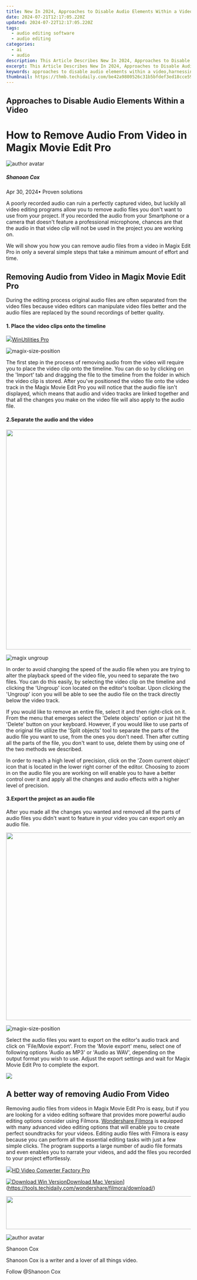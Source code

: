 ```yaml
---
title: New In 2024, Approaches to Disable Audio Elements Within a Video
date: 2024-07-21T12:17:05.220Z
updated: 2024-07-22T12:17:05.220Z
tags: 
  - audio editing software
  - audio editing
categories: 
  - ai
  - audio
description: This Article Describes New In 2024, Approaches to Disable Audio Elements Within a Video
excerpt: This Article Describes New In 2024, Approaches to Disable Audio Elements Within a Video
keywords: approaches to disable audio elements within a video,harnessing hidden auditory elements in videos a 2023 approach to enhanced sound recovery,the no cost approach to blending audio and visual elements for dynamic clips,enriching avi images with auditory elements in the 2023 version,enrich video templates with auditory components in pinnacle studio,premier audio detachment programs in the realm of video editing 2024 roundup,steps to dissociate audio elements in video projects with adobe premiere pro
thumbnail: https://thmb.techidaily.com/be42a9800526c31b5bfdef3ed18cce59bd7b3192524b647f6f87b51df7e044d8.png
---
```


## Approaches to Disable Audio Elements Within a Video

# How to Remove Audio From Video in Magix Movie Edit Pro

![author avatar](https://images.wondershare.com/filmora/article-images/shannon-cox.jpg)

##### Shanoon Cox

 Apr 30, 2024• Proven solutions

A poorly recorded audio can ruin a perfectly captured video, but luckily all video editing programs allow you to remove audio files you don't want to use from your project. If you recorded the audio from your Smartphone or a camera that doesn't feature a professional microphone, chances are that the audio in that video clip will not be used in the project you are working on.

We will show you how you can remove audio files from a video in Magix Edit Pro in only a several simple steps that take a minimum amount of effort and time.

## Removing Audio from Video in Magix Movie Edit Pro

During the editing process original audio files are often separated from the video files because video editors can manipulate video files better and the audio files are replaced by the sound recordings of better quality.

#### 1. Place the video clips onto the timeline

<!-- affiliate ads begin -->
<a href="https://secure.2checkout.com/order/checkout.php?PRODS=4665597&QTY=1&AFFILIATE=108875&CART=1"><img src="https://www.pcclean.io/wp-content/uploads/2018/03/winutilities-box-130521.png" border="0">WinUtilities Pro</a>
<!-- affiliate ads end -->
![magix-size-position](https://images.wondershare.com/filmora/article-images/magix-remove-audio-from-video.JPG)

The first step in the process of removing audio from the video will require you to place the video clip onto the timeline. You can do so by clicking on the 'Import' tab and dragging the file to the timeline from the folder in which the video clip is stored. After you've positioned the video file onto the video track in the Magix Movie Edit Pro you will notice that the audio file isn't displayed, which means that audio and video tracks are linked together and that all the changes you make on the video file will also apply to the audio file.

#### 2.Separate the audio and the video

<!-- affiliate ads begin -->
<a href="https://appsumo.8odi.net/c/5597632/2082538/7443" target="_top" id="2082538"><img src="//a.impactradius-go.com/display-ad/7443-2082538" border="0" alt="" width="1200" height="600"/></a><img height="0" width="0" src="https://appsumo.8odi.net/i/5597632/2082538/7443" style="position:absolute;visibility:hidden;" border="0" />
<!-- affiliate ads end -->
![magix ungroup](https://images.wondershare.com/filmora/article-images/magix-ungroup.JPG)

In order to avoid changing the speed of the audio file when you are trying to alter the playback speed of the video file, you need to separate the two files. You can do this easily, by selecting the video clip on the timeline and clicking the 'Ungroup' icon located on the editor's toolbar. Upon clicking the 'Ungroup' icon you will be able to see the audio file on the track directly below the video track.

If you would like to remove an entire file, select it and then right-click on it. From the menu that emerges select the 'Delete objects' option or just hit the 'Delete' button on your keyboard. However, if you would like to use parts of the original file utilize the 'Split objects' tool to separate the parts of the audio file you want to use, from the ones you don't need. Then after cutting all the parts of the file, you don't want to use, delete them by using one of the two methods we described.

In order to reach a high level of precision, click on the 'Zoom current object' icon that is located in the lower right corner of the editor. Choosing to zoom in on the audio file you are working on will enable you to have a better control over it and apply all the changes and audio effects with a higher level of precision.

#### 3.Export the project as an audio file

After you made all the changes you wanted and removed all the parts of audio files you didn't want to feature in your video you can export only an audio file.

<!-- affiliate ads begin -->
<a href="https://ephamedtechinc.pxf.io/c/5597632/2095369/26400" target="_top" id="2095369"><img src="//a.impactradius-go.com/display-ad/26400-2095369" border="0" alt="" width="1024" height="512"/></a><img height="0" width="0" src="https://imp.pxf.io/i/5597632/2095369/26400" style="position:absolute;visibility:hidden;" border="0" />
<!-- affiliate ads end -->
![magix-size-position](https://images.wondershare.com/filmora/article-images/magix-export-audio.JPG)

Select the audio files you want to export on the editor's audio track and click on 'File/Movie export'. From the 'Movie export' menu, select one of following options 'Audio as MP3' or 'Audio as WAV', depending on the output format you wish to use. Adjust the export settings and wait for Magix Movie Edit Pro to complete the export.

<!-- affiliate ads begin -->
<a href="https://secure.2checkout.com/order/checkout.php?PRODS=4940312&QTY=1&AFFILIATE=108875&CART=1"><img src="https://secure.avangate.com/images/merchant/333ac5d90817d69113471fbb6e531bee/sps-partnership-728x90eng.png" border="0"></a>
<!-- affiliate ads end -->
## A better way of removing Audio From Video

Removing audio files from videos in Magix Movie Edit Pro is easy, but if you are looking for a video editing software that provides more powerful audio editing options consider using Filmora. [Wondershare Filmora](https://tools.techidaily.com/wondershare/filmora/download/) is equipped with many advanced video editing options that will enable you to create perfect soundtracks for your videos. Editing audio files with Filmora is easy because you can perform all the essential editing tasks with just a few simple clicks. The program supports a large number of audio file formats and even enables you to narrate your videos, and add the files you recorded to your project effortlessly.

<!-- affiliate ads begin -->
<a href="https://secure.2checkout.com/order/checkout.php?PRODS=4537546&QTY=1&AFFILIATE=108875&CART=1"><img src="https://secure.avangate.com/images/merchant/4b0a0290ad7df100b77e86839989a75e/products/7_copy_2_2_hdpro.png" border="0">HD Video Converter Factory Pro</a>
<!-- affiliate ads end -->
[![Download Win Version](https://images.wondershare.com/filmora/guide/download-btn-win.jpg)](https://tools.techidaily.com/wondershare/filmora/download/)[Download Mac Version](https://images.wondershare.com/filmora/guide/download-btn-mac.jpg)](https://tools.techidaily.com/wondershare/filmora/download/)

<!-- affiliate ads begin -->
<a href="https://mindmanager.sjv.io/c/5597632/1787667/20231" target="_top" id="1787667"><img src="//a.impactradius-go.com/display-ad/20231-1787667" border="0" alt="" width="728" height="90"/></a><img height="0" width="0" src="https://imp.pxf.io/i/5597632/1787667/20231" style="position:absolute;visibility:hidden;" border="0" />
<!-- affiliate ads end -->
![author avatar](https://images.wondershare.com/filmora/article-images/shannon-cox.jpg)

Shanoon Cox

Shanoon Cox is a writer and a lover of all things video.

Follow @Shanoon Cox



<ins class="adsbygoogle"
      style="display:block"
      data-ad-client="ca-pub-7571918770474297"
      data-ad-slot="8358498916"
      data-ad-format="auto"
      data-full-width-responsive="true"></ins>